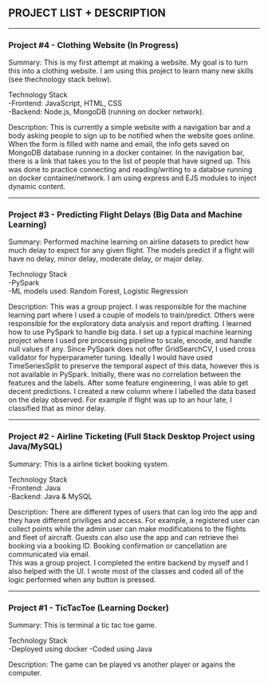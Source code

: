 ## PROJECT LIST + DESCRIPTION
----------------------------------------------------------------------------------------------------------------------------------------------------

### Project #4 - Clothing Website (In Progress)
Summary: This is my first attempt at making a website. My goal is to turn this into a clothing website. I am using this project to learn
many new skills (see thechnology stack below).

Technology Stack  
-Frontend: JavaScript, HTML, CSS  
-Backend: Node.js, MongoDB (running on docker network).

Description: This is currently a simple website with a navigation bar and a body asking people to sign up to be notified when the website goes
online. When the form is filled with name and email, the info gets saved on MongoDB database running in a docker container. In the navigation 
bar, there is a link that takes you to the list of people that have signed up. This was done to practice connecting and reading/writing to 
a databse running on docker container/network. I am using express and EJS modules to inject dynamic content.

----------------------------------------------------------------------------------------------------------------------------------------------------

### Project #3 - Predicting Flight Delays (Big Data and Machine Learning)
Summary: Performed machine learning on airline datasets to predict how much delay to expect for any given flight. The models predict if 
a flight will have no delay, minor delay, moderate delay, or major delay.

Technology Stack  
-PySpark  
-ML models used: Random Forest, Logistic Regression

Description: This was a group project. I was responsible for the machine learning part where I used a couple of models to train/predict. Others were
responsible for the exploratory data analysis and report drafting. I learned how to use PySpark to handle big data. I set up a typical machine
learning project where I used pre processing pipeline to scale, encode, and handle null values if any. Since PySpark does not offer 
GridSearchCV, I used cross validator for hyperparameter tuning. Ideally I would have used TimeSeriesSplit to preserve the temporal aspect
of this data, however this is not available in PySpark. Initially, there was no correlation between the features and the labels. After
some feature engineering, I was able to get decent predictions. I created a new column where I labelled the data based on the delay observed.
For example if flight was up to an hour late, I classified that as minor delay. 

----------------------------------------------------------------------------------------------------------------------------------------------------

### Project #2 - Airline Ticketing (Full Stack Desktop Project using Java/MySQL)
Summary: This is a airline ticket booking system.  

Technology Stack  
-Frontend: Java  
-Backend: Java & MySQL  

Description: There are different types of users that can log into the app and they have different priviliges and access. 
For example, a registered user can collect points while the admin user can make modifications to the flights and fleet of aircraft. 
Guests can also use the app and can retrieve thei booking via a booking ID. Booking confirmation or cancellation are communicated via email.  
This was a group project. I completed the entire backend by myself and I also helped with the UI. I wrote most of the classes and coded all
of the logic performed when any button is pressed.

----------------------------------------------------------------------------------------------------------------------------------------------------

### Project #1 - TicTacToe (Learning Docker)
Summary: This is terminal a tic tac toe game.

Technology Stack  
-Deployed using docker
-Coded using Java

Description: The game can be played vs another player or agains the computer.

